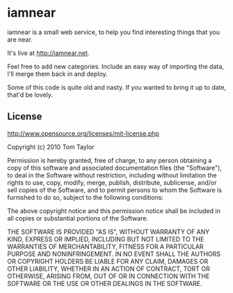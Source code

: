 iamnear
=======

iamnear is a small web service, to help you find interesting things that you are near.

It's live at http://iamnear.net.

Feel free to add new categories. Include an easy way of importing the data, I'll merge them back in and deploy.

Some of this code is quite old and nasty. If you wanted to bring it up to date, that'd be lovely.

License
-------

http://www.opensource.org/licenses/mit-license.php

Copyright (c) 2010 Tom Taylor

Permission is hereby granted, free of charge, to any person
obtaining a copy of this software and associated documentation
files (the "Software"), to deal in the Software without
restriction, including without limitation the rights to use,
copy, modify, merge, publish, distribute, sublicense, and/or sell
copies of the Software, and to permit persons to whom the
Software is furnished to do so, subject to the following
conditions:

The above copyright notice and this permission notice shall be
included in all copies or substantial portions of the Software.

THE SOFTWARE IS PROVIDED "AS IS", WITHOUT WARRANTY OF ANY KIND,
EXPRESS OR IMPLIED, INCLUDING BUT NOT LIMITED TO THE WARRANTIES
OF MERCHANTABILITY, FITNESS FOR A PARTICULAR PURPOSE AND
NONINFRINGEMENT. IN NO EVENT SHALL THE AUTHORS OR COPYRIGHT
HOLDERS BE LIABLE FOR ANY CLAIM, DAMAGES OR OTHER LIABILITY,
WHETHER IN AN ACTION OF CONTRACT, TORT OR OTHERWISE, ARISING
FROM, OUT OF OR IN CONNECTION WITH THE SOFTWARE OR THE USE OR
OTHER DEALINGS IN THE SOFTWARE.